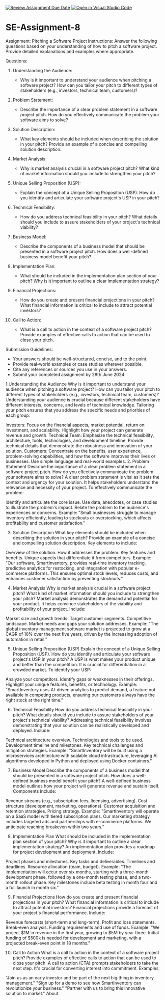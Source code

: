 [![Review Assignment Due Date](https://classroom.github.com/assets/deadline-readme-button-22041afd0340ce965d47ae6ef1cefeee28c7c493a6346c4f15d667ab976d596c.svg)](https://classroom.github.com/a/4bgukiqw)
[![Open in Visual Studio Code](https://classroom.github.com/assets/open-in-vscode-2e0aaae1b6195c2367325f4f02e2d04e9abb55f0b24a779b69b11b9e10269abc.svg)](https://classroom.github.com/online_ide?assignment_repo_id=15321303&assignment_repo_type=AssignmentRepo)
# SE-Assignment-8
 Assignment: Pitching a Software Project
 Instructions:
Answer the following questions based on your understanding of how to pitch a software project. Provide detailed explanations and examples where appropriate.

 Questions:

1. Understanding the Audience:
   - Why is it important to understand your audience when pitching a software project? How can you tailor your pitch to different types of stakeholders (e.g., investors, technical team, customers)?

2. Problem Statement:
   - Describe the importance of a clear problem statement in a software project pitch. How do you effectively communicate the problem your software aims to solve?

3. Solution Description:
   - What key elements should be included when describing the solution in your pitch? Provide an example of a concise and compelling solution description.

4. Market Analysis:
   - Why is market analysis crucial in a software project pitch? What kind of market information should you include to strengthen your pitch?

5. Unique Selling Proposition (USP):
   - Explain the concept of a Unique Selling Proposition (USP). How do you identify and articulate your software project's USP in your pitch?

6. Technical Feasibility:
   - How do you address technical feasibility in your pitch? What details should you include to assure stakeholders of your project's technical viability?

7. Business Model:
   - Describe the components of a business model that should be presented in a software project pitch. How does a well-defined business model benefit your pitch?

8. Implementation Plan:
   - What should be included in the implementation plan section of your pitch? Why is it important to outline a clear implementation strategy?

9. Financial Projections:
   - How do you create and present financial projections in your pitch? What financial information is critical to include to attract potential investors?

10. Call to Action:
    - What is a call to action in the context of a software project pitch? Provide examples of effective calls to action that can be used to close your pitch.

 Submission Guidelines:
- Your answers should be well-structured, concise, and to the point.
- Provide real-world examples or case studies wherever possible.
- Cite any references or sources you use in your answers.
- Submit your completed assignment by 28th June 2024.



 1.Understanding the Audience
Why is it important to understand your audience when pitching a software project? How can you tailor your pitch to different types of stakeholders (e.g., investors, technical team, customers)?
Understanding your audience is crucial because different stakeholders have different interests, concerns, and levels of technical knowledge. Tailoring your pitch ensures that you address the specific needs and priorities of each group:

Investors: Focus on the financial aspects, market potential, return on investment, and scalability. Highlight how your project can generate revenue and growth.
Technical Team: Emphasize the technical feasibility, architecture, tools, technologies, and development timeline. Provide technical details that demonstrate the robustness and innovation of your solution.
Customers: Concentrate on the benefits, user experience, problem-solving capabilities, and how the software improves their lives or businesses. Use simple language and real-world examples.
2. Problem Statement
Describe the importance of a clear problem statement in a software project pitch. How do you effectively communicate the problem your software aims to solve?
A clear problem statement is vital as it sets the context and urgency for your solution. It helps stakeholders understand the relevance and necessity of your project. To effectively communicate the problem:

Identify and articulate the core issue.
Use data, anecdotes, or case studies to illustrate the problem's impact.
Relate the problem to the audience's experiences or concerns.
Example: "Small businesses struggle to manage inventory efficiently, leading to stockouts or overstocking, which affects profitability and customer satisfaction."

3. Solution Description
What key elements should be included when describing the solution in your pitch? Provide an example of a concise and compelling solution description.
Key elements to include:

Overview of the solution.
How it addresses the problem.
Key features and benefits.
Unique aspects that differentiate it from competitors.
Example: "Our software, SmartInventory, provides real-time inventory tracking, predictive analytics for restocking, and integration with popular e-commerce platforms. This ensures optimal stock levels, reduces costs, and enhances customer satisfaction by preventing stockouts."

4. Market Analysis
Why is market analysis crucial in a software project pitch? What kind of market information should you include to strengthen your pitch?
Market analysis demonstrates the demand and potential for your product. It helps convince stakeholders of the viability and profitability of your project. Include:

Market size and growth trends.
Target customer segments.
Competitive landscape.
Market needs and gaps your solution addresses.
Example: "The global inventory management software market is projected to grow at a CAGR of 10% over the next five years, driven by the increasing adoption of automation in retail."

5. Unique Selling Proposition (USP)
Explain the concept of a Unique Selling Proposition (USP). How do you identify and articulate your software project's USP in your pitch?
A USP is what makes your product unique and better than the competition. It is crucial for differentiation in a crowded market. To identify your USP:

Analyze your competitors.
Identify gaps or weaknesses in their offerings.
Highlight your unique features, benefits, or technology.
Example: "SmartInventory uses AI-driven analytics to predict demand, a feature not available in competing products, ensuring our customers always have the right stock at the right time."

6. Technical Feasibility
How do you address technical feasibility in your pitch? What details should you include to assure stakeholders of your project's technical viability?
Addressing technical feasibility involves demonstrating that your solution can be realistically developed and deployed. Include:

Technical architecture overview.
Technologies and tools to be used.
Development timeline and milestones.
Key technical challenges and mitigation strategies.
Example: "SmartInventory will be built using a microservices architecture with scalable cloud infrastructure, leveraging AI algorithms developed in Python and deployed using Docker containers."

7. Business Model
Describe the components of a business model that should be presented in a software project pitch. How does a well-defined business model benefit your pitch?
A well-defined business model outlines how your project will generate revenue and sustain itself. Components include:

Revenue streams (e.g., subscription fees, licensing, advertising).
Cost structure (development, marketing, operations).
Customer acquisition and retention strategies.
Pricing strategy.
Example: "SmartInventory will operate on a SaaS model with tiered subscription plans. Our marketing strategy includes targeted ads and partnerships with e-commerce platforms. We anticipate reaching breakeven within two years."

8. Implementation Plan
What should be included in the implementation plan section of your pitch? Why is it important to outline a clear implementation strategy?
An implementation plan provides a roadmap for project development and deployment. Include:

Project phases and milestones.
Key tasks and deliverables.
Timelines and deadlines.
Resource allocation (team, budget).
Example: "The implementation will occur over six months, starting with a three-month development phase, followed by a one-month testing phase, and a two-month rollout phase. Key milestones include beta testing in month four and a full launch in month six."

9. Financial Projections
How do you create and present financial projections in your pitch? What financial information is critical to include to attract potential investors?
Financial projections provide a forecast of your project's financial performance. Include:

Revenue forecasts (short-term and long-term).
Profit and loss statements.
Break-even analysis.
Funding requirements and use of funds.
Example: "We project $1M in revenue in the first year, growing to $5M by year three. Initial funding of $500k is needed for development and marketing, with a projected break-even point in 18 months."

10. Call to Action
What is a call to action in the context of a software project pitch? Provide examples of effective calls to action that can be used to close your pitch.
A call to action (CTA) prompts stakeholders to take the next step. It's crucial for converting interest into commitment. Examples:

"Join us as an early investor and be part of the next big thing in inventory management."
"Sign up for a demo to see how SmartInventory can revolutionize your business."
"Partner with us to bring this innovative solution to market."
About

